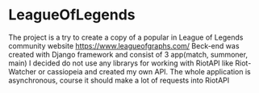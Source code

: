 # LeagueOfLegends
The project is a try to create a copy of a popular in League of Legends community website https://www.leagueofgraphs.com/
Beck-end was created with Django framework and consist of 3 app(match, summoner, main)
I decided do not use any librarys for working with RiotAPI like Riot-Watcher or cassiopeia and created my own API.
The whole application is asynchronous, course it should make a lot of requests into RiotAPI
